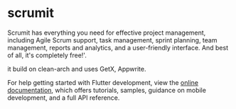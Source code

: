 # scrumit

Scrumit has everything you need for effective project management, including Agile Scrum support,
task management, sprint planning, team management,
reports and analytics, and a user-friendly interface.
And best of all, it\'s completely free!'.

it build on clean-arch and uses GetX, Appwrite.

For help getting started with Flutter development, view the
[online documentation](https://docs.flutter.dev/), which offers tutorials,
samples, guidance on mobile development, and a full API reference.

